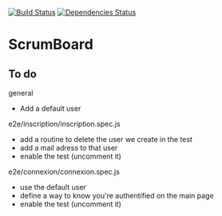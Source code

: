 [![Build Status](https://travis-ci.org/jordane51/ScrumBoard.svg)](https://travis-ci.org/jordane51/ScrumBoard)
 [![Dependencies Status](https://david-dm.org/jordane51/ScrumBoard.svg)](https://travis-ci.org/jordane51/ScrumBoard)

# ScrumBoard

## To do

general
  * Add a default user

e2e/inscription/inscription.spec.js
  * add a routine to delete the user we create in the test
  * add a mail adress to that user
  * enable the test (uncomment it)

e2e/connexion/connexion.spec.js
  * use the default user
  * define a way to know you're authentified on the main page
  * enable the test (uncomment it)
